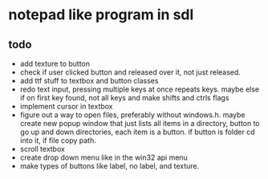 # notepad like program in sdl

## todo

- add texture to button
- check if user clicked button and released over it, not just released.
- add ttf stuff to textbox and button classes
- redo text input, pressing multiple keys at once repeats keys. maybe else if on first key found, not all keys and make shifts and ctrls flags
- implement cursor in textbox
- figure out a way to open files, preferably without windows.h. maybe create new popup window that just lists all items in a directory, button to go up and down directories, each item is a button. if button is folder cd into it, if file copy path.
- scroll textbox
- create drop down menu like in the win32 api menu
- make types of buttons like label, no label, and texture.
